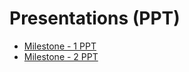 # Presentations (PPT)
- [Milestone - 1 PPT](https://docs.google.com/presentation/d/1BLSLzoxvhYFNPmswDu1RUOAj-nhfLM7d/edit?usp=sharing&ouid=111666445681427702025&rtpof=true&sd=true)
- [Milestone - 2 PPT](https://docs.google.com/presentation/d/1KA9KD8haVAKxwORYqJXtAO9OaK2dLr80/edit?usp=sharing&ouid=111666445681427702025&rtpof=true&sd=true)
